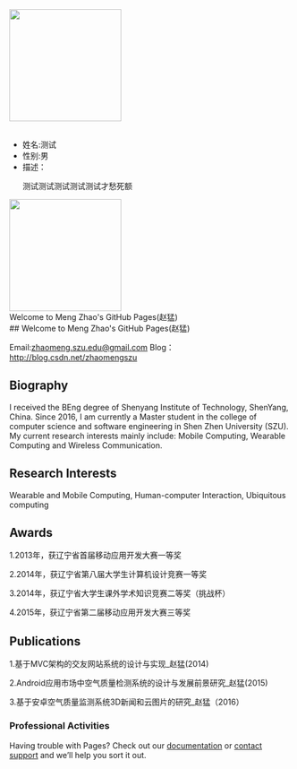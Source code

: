 
<div class="box" width:500px;margin:100px auto;>
    <div class="img" float:left;>
       <img width="200" height="200" src="https://MengZhao2017.github.io/zm.jpg" alt="" />
    </div>
    <ul class="list" margin:0;padding:0;float:left;width:200px;margin-left:20px;display:inline;>
        <li><span font-weight:bold;>姓名:</span>测试</li>
        <li><span font-weight:bold;>性别:</span>男</li>
        <li><span font-weight:bold;>描述：</span><p>测试测试测试测试测试才愁死额</p></li>
    </ul>
</div>

<img width="200" height="200" src="https://MengZhao2017.github.io/zm.jpg"/>  
<div> Welcome to Meng Zhao's GitHub Pages(赵猛)</div>
## Welcome to Meng Zhao's GitHub Pages(赵猛)

Email:zhaomeng.szu.edu@gmail.com
Blog：http://blog.csdn.net/zhaomengszu

## Biography
I received the BEng degree of Shenyang Institute of Technology, ShenYang, China. Since 2016, I am currently a Master student in the college of computer science and software engineering in Shen Zhen University (SZU). My current research interests mainly include: Mobile Computing, Wearable Computing and Wireless Communication. 


## Research Interests
Wearable and Mobile Computing, Human-computer Interaction, Ubiquitous computing

## Awards
<p>1.2013年，获辽宁省首届移动应用开发大赛一等奖</p>
<p>2.2014年，获辽宁省第八届大学生计算机设计竞赛一等奖</p>
<p>3.2014年，获辽宁省大学生课外学术知识竞赛二等奖（挑战杯）</p>
<p>4.2015年，获辽宁省第二届移动应用开发大赛三等奖</p>

## Publications
<p>1.基于MVC架构的交友网站系统的设计与实现_赵猛(2014)</p>
<p>2.Android应用市场中空气质量检测系统的设计与发展前景研究_赵猛(2015)</p>
<p>3.基于安卓空气质量监测系统3D新闻和云图片的研究_赵猛（2016）</P>




### Professional Activities

Having trouble with Pages? Check out our [documentation](https://help.github.com/categories/github-pages-basics/) or [contact support](https://github.com/contact) and we’ll help you sort it out.

